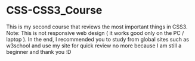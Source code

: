 # CSS-CSS3_Course
This is my second course that reviews the most important things in CSS3.     Note: This is not responsive web design ( it works good only on the  PC / laptop ). In the end, I recommended you to study from global sites such as w3school and use my site for quick review no more because I am still a beginner and thank you :D
